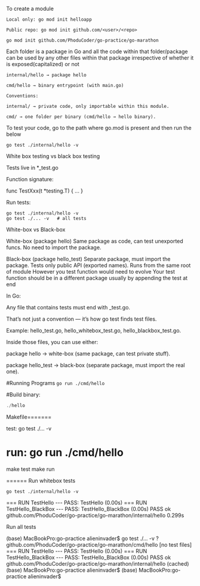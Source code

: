 To create a module
```
Local only: go mod init helloapp

Public repo: go mod init github.com/<user>/<repo>

go mod init github.com/PhoduCoder/go-practice/go-marathon
```

Each folder is a package in Go and all the code within that folder/package
can be used by any other files within that package irrespective of whether it is 
exposed(capitalized) or not 
```
internal/hello → package hello

cmd/hello → binary entrypoint (with main.go)

Conventions:

internal/ → private code, only importable within this module.

cmd/ → one folder per binary (cmd/hello → hello binary).
```

To test your code, go to the path where go.mod is present 
and then run the below
```
go test ./internal/hello -v
```

White box testing vs black box testing 

Tests live in *_test.go

Function signature:

func TestXxx(t *testing.T) { ... }


Run tests:
```
go test ./internal/hello -v
go test ./... -v   # all tests
```

White-box vs Black-box

White-box (package hello)
Same package as code, can test unexported funcs.
No need to import the package.

Black-box (package hello_test)
Separate package, must import the package.
Tests only public API (exported names).
Runs from the same root of module
However you test function would need to evolve 
Your test function should be in a different package usually by appending the test at end 

In Go:

Any file that contains tests must end with _test.go.

That’s not just a convention — it’s how go test finds test files.

Example: hello_test.go, hello_whitebox_test.go, hello_blackbox_test.go.

Inside those files, you can use either:

package hello → white-box (same package, can test private stuff).

package hello_test → black-box (separate package, must import the real one).

#Running Programs 
```go run ./cmd/hello```

#Build binary:

```go build -o hello ./cmd/hello
./hello
```

Makefile=======

test:
	go test ./... -v

run:
	go run ./cmd/hello
=================

make test 
make run

======
Run whitebox tests 
```
go test ./internal/hello -v
```

=== RUN   TestHello
--- PASS: TestHello (0.00s)
=== RUN   TestHello_BlackBox
--- PASS: TestHello_BlackBox (0.00s)
PASS
ok      github.com/PhoduCoder/go-practice/go-marathon/internal/hello    0.299s

Run all tests 

(base) MacBookPro:go-practice alieninvader$ go test ./... -v
?       github.com/PhoduCoder/go-practice/go-marathon/cmd/hello [no test files]
=== RUN   TestHello
--- PASS: TestHello (0.00s)
=== RUN   TestHello_BlackBox
--- PASS: TestHello_BlackBox (0.00s)
PASS
ok      github.com/PhoduCoder/go-practice/go-marathon/internal/hello    (cached)
(base) MacBookPro:go-practice alieninvader$ 
(base) MacBookPro:go-practice alieninvader$ 